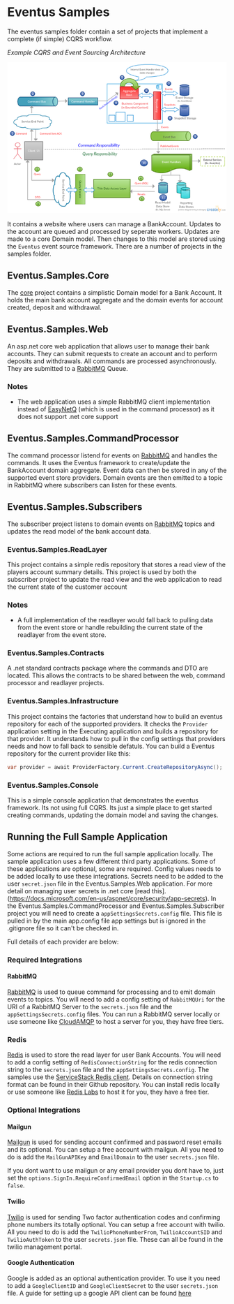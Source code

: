 # Eventus Samples

The eventus samples folder contain a set of projects that implement a complete (if simple) CQRS workflow.  

*Example CQRS and Event Sourcing Architecture*

![Example CQRS Model](./cqrs.png)

It contains a website where users can manage a BankAccount. Updates to the account are queued and processed by seperate workers. Updates are made to a core Domain model.  Then changes to this model are stored using the `Eventus` event source framework. There are a number of projects in the samples folder.

## Eventus.Samples.Core

The [core](https://github.com/feanz/Eventus/tree/master/src/Samples/Eventus.Samples.Core) project contains a simplistic Domain model for a Bank Account.  It holds the main bank account aggregate and the domain events for account created, deposit and withdrawal.  

## Eventus.Samples.Web

An asp.net core web application that allows user to manage their bank accounts.  They can submit requests to create an account and to perform deposits and withdrawals.  All commands are processed asynchronously.  They are submitted to a [RabbitMQ](https://www.rabbitmq.com/) Queue.  

### Notes

* The web application uses a simple RabbitMQ client implementation instead of [EasyNetQ](http://easynetq.com/) (which is used in the command processor) as it does not support .net core support

## Eventus.Samples.CommandProcessor

The command processor listend for events on [RabbitMQ](https://www.rabbitmq.com/) and handles the commands.  It uses the Eventus framework to create/update the BankAccount domain aggregate.  Event data can then be stored in any of the supported event store providers.  Domain events are then emitted to a topic in RabbitMQ where subscribers can listen for these events. 

## Eventus.Samples.Subscribers

The subscriber project listens to domain events on [RabbitMQ](https://www.rabbitmq.com/) topics and updates the read model of the bank account data.

### Eventus.Samples.ReadLayer

This project contains a simple redis repository that stores a read view of the players account summary details.  This project is used by both the subscriber project to update the read view and the web application to read the current state of the customer account

### Notes

* A full implementation of the readlayer would fall back to pulling data from the event store or handle rebuilding the current state of the readlayer from the event store. 


### Eventus.Samples.Contracts

A .net standard contracts package where the commands and DTO are located. This allows the contracts to be shared between the web, command processor and readlayer projects. 

### Eventus.Samples.Infrastructure

This project contains the factories that understand how to build an eventus repository for each of the supported providers.  It checks the `Provider` application setting in the Executing application and builds a repository for that provider.  It understands how to pull in the config settings that providers needs and how to fall back to sensible defatuls.  You can build a Eventus repository for the current provider like this:

```csharp
var provider = await ProviderFactory.Current.CreateRepositoryAsync();
```

### Eventus.Samples.Console

This is a simple console application that demonstrates the eventus framework.  Its not using full CQRS.  Its just a simple place to get started creating commands, updating the domain model and saving the changes. 

## Running the Full Sample Application

Some actions are required to run the full sample application locally.  The sample application uses a few different third party applications.  Some of these applications are optional, some are required. Config values needs to be added locally to use these integrations. Secrets need to be added to the user `secret.json` file in the Eventus.Samples.Web application. For more detail on managing user secrets in .net core [read this]. (https://docs.microsoft.com/en-us/aspnet/core/security/app-secrets). In the Eventus.Samples.CommandProcessor and Eventus.Samples.Subscriber project you will need to create a `appSettingsSecrets.config` file.  This file is pulled in by the main app.config file app settings but is ignored in the .gitignore file so it can't be checked in. 

Full details of each provider are below:

### Required Integrations

#### RabbitMQ

[RabbitMQ](https://www.rabbitmq.com/) is used to queue command for processing and to emit domain events to topics.  You will need to add a config setting of `RabbitMQUri` for the URI of a RabbitMQ Server to the `secrets.json` file and the `appSettingsSecrets.config` files.  You can run a RabbitMQ server locally or use someone like [CloudAMQP](https://www.cloudamqp.com/) to host a server for you, they have free tiers.

### Redis 

[Redis](https://redis.io/) is used to store the read layer for user Bank Accounts.  You will need to add a config setting of `RedisConnectionString` for the redis connection string to the `secrets.json` file and the `appSettingsSecrets.config`.  The samples use the [ServiceStack Redis client](https://github.com/ServiceStack/ServiceStack.Redis).  Details on connection string format can be found in their Github repository.  You can install redis locally or use someone like [Redis Labs](https://redislabs.com/) to host it for you, they have a free tier.  

### Optional Integrations 

#### Mailgun

[Mailgun](https://www.mailgun.com/) is used for sending account confirmed and password reset emails and its optional.  You can setup a free account with mailgun.  All you need to do is add the `MailGunAPIKey` and `EmailDomain` to the user `secrets.json` file.  

If you dont want to use mailgun or any email provider you dont have to, just set the `options.SignIn.RequireConfirmedEmail` option in the `Startup.cs` to `false`.

#### Twilio

[Twilio](https://www.twilio.com) is used for sending Two factor authentication codes and confirming phone numbers its totally optional. You can setup a free account with twilio.  All you need to do is add the `TwilioPhoneNumberFrom`, `TwilioAccountSID` and `TwilioAuthToken` to the user `secrets.json` file.  These can all be found in the twilio management portal. 

#### Google Authentication 

Google is added as an optional authentication provider.  To use it you need to add a `GoogleClientID` and `GoogleClientSecret` to the user `secrets.json` file.  A guide for setting up a google API client can be found [here](https://developers.google.com/identity/sign-in/web/devconsole-project)






